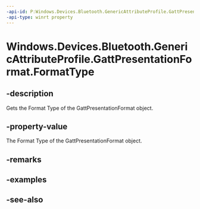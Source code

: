 ----api-id: P:Windows.Devices.Bluetooth.GenericAttributeProfile.GattPresentationFormat.FormatType
-api-type: winrt property
---<!-- Property syntaxpublic byte FormatType { get; }--># Windows.Devices.Bluetooth.GenericAttributeProfile.GattPresentationFormat.FormatType## -descriptionGets the Format Type of the GattPresentationFormat object.## -property-valueThe Format Type of the GattPresentationFormat object.## -remarks## -examples## -see-also